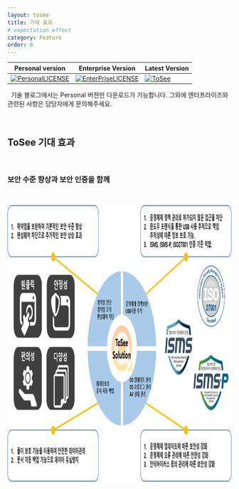 ```yaml
---
layout: tosee
title: 기대 효과
# expectation effect
category: Feature
order: 6
---
```

Personal version | Enterprise Version | Latest Version 
-------| ------- | -------
[![PersonalLICENSE](https://img.shields.io/badge/Personal_Version_license-freeware-lightgrey.svg)](https://www.isecurekr.com) | [![EnterPriseLICENSE](https://img.shields.io/badge/Enterprise_Version_license-Limited_time_license-blue.svg)](http://tosee.isecurekr.com/) | [![ToSee](https://img.shields.io/badge/ToSee-v2.0.0-orange)](http://tosee.isecurekr.com/)  


&nbsp;
기술 블로그에서는 Personal 버젼만 다운로드가 가능합니다. 그외에 엔터프라이즈와 관련된 사항은 담당자에게 문의해주세요.

&nbsp;
&nbsp;
## ToSee 기대 효과


&nbsp;
&nbsp;
### 보안 수준 향상과 보안 인증을 함께
&nbsp;

<img src="../../img/page9.png" width="1136px" height="622px"/>
